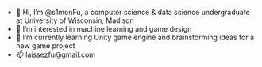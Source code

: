 - 👋 Hi, I’m @s1monFu, a computer science & data science undergraduate at University of Wisconsin, Madison
- 👀 I’m interested in machine learning and game design
- 🌱 I’m currently learning Unity game engine and brainstorming ideas for a new game project
- 📫 laissezfu@gmail.com
